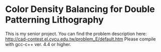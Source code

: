 # Color Density Balancing for Double Patterning Lithography
This is my senior project.
You can find the problem description here: http://cad-contest.el.cycu.edu.tw/problem_E/default.htm 
Please compile with gcc-c++ ver. 4.4 or higher. 
